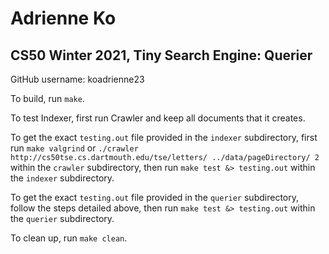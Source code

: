 # Adrienne Ko
## CS50 Winter 2021, Tiny Search Engine: Querier

GitHub username: koadrienne23

To build, run `make`.

To test Indexer, first run Crawler and keep all documents that it creates. 

To get the exact `testing.out` file provided in the `indexer` subdirectory, first run `make valgrind` or `./crawler http://cs50tse.cs.dartmouth.edu/tse/letters/ ../data/pageDirectory/ 2` within the `crawler` subdirectory, then run `make test &> testing.out` within the `indexer` subdirectory.

To get the exact `testing.out` file provided in the `querier` subdirectory, follow the steps detailed above, then run `make test &> testing.out` within the `querier` subdirectory.

To clean up, run `make clean`.
